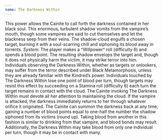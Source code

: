 ```yaml
---
name: The Darkness Within
---
```


This power allows the Cainite to call forth the darkness contained in her black soul. This enormous, turbulent shadow vomits from the vampire’s mouth, though some vampires are said to cut themselves and let the blackness seep from their veins. The shadow-cloud engulfs a chosen target, burning it with a soul-scarring chill and siphoning its blood away in torrents.
_System_: The player makes a ^Willpower^ roll (difficulty 6) and spends a blood point. The resulting shadow envelops the target and, though it does not physically harm the victim, it may strike terror into him. Individuals observing the Darkness Within, whether as targets or onlookers, may suffer from the terror described under Black Metamorphosis, unless they are already familiar with the Kindred’s power.
Individuals touched by The Darkness Within lose one point of blood per turn, though targets may resist this effect by succeeding on a Stamina roll (difficulty 6) each turn the target remains in contact with the cloud.
The Cainite invoking The Darkness Within must devote all her attention to maintaining the cloud. If the vampire is attacked, the darkness immediately returns to her through whatever orifice it originated. The Cainite can summon the darkness back at any time, gaining a number of blood points equal to one-half the number the shadow siphoned from its victims (round up). Taking blood from another in this fashion is similar to drinking from that vampire, and blood bonds may result. Additionally, the Darkness Within may take blood from only one individual per turn, though it may be in contact with many.